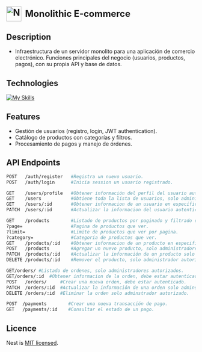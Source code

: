 <h1 style="font-size: 24px; font-weight: bold; display:flex; align-items: center; justify-content: left; gap: 10px">
    <img src="https://nestjs.com/img/logo-small.svg" width="40" alt="Nest Logo" />
    Monolithic E-commerce
</h1>

## Description
- Infraestructura de un servidor monolito para una aplicación de comercio electrónico. Funciones principales del negocio (usuarios, productos, pagos), con su propia API y base de datos.
## Technologies
[![My Skills](https://skillicons.dev/icons?i=nestjs,typescript,prisma,docker,postgres,&perline=6)](https://skillicons.dev)
## Features
- Gestión de usuarios (registro, login, JWT authentication).
- Catálogo de productos con categorías y filtros.
- Procesamiento de pagos y manejo de órdenes.
## API Endpoints
```bash
POST   /auth/register   #Registra un nuevo usuario.
POST   /auth/login      #Inicia session un usuario registrado.

GET    /users/profile   #Obtener información del perfil del usuario autenticado.
GET    /users           #Obtiene toda la lista de usuarios, solo administradores autorizados.
GET    /users/:id       #Obtener informacion de un usuario en especifico mediante id.
PATCH  /users/:id       #Actualizar la informacion del usuario autenticado mediante id.

GET    /products        #Listado de productos por paginado y filtrado de categorias.
?page=                  #Pagina de productos que ver.
?limit=                 #Limite de productos que ver por pagina.
?category=              #Categoria de productos que ver.
GET    /products/:id    #Obtener informacion de un producto en especifico mediante id.
POST   /products        #Agregar un nuevo producto, solo administradores autorizados.
PATCH  /products/:id    #Actualizar la información de un producto solo adminstrador autorizado.
DELETE /products/:id    #Remover el producto, solo administrador autorizado.

GET/orders/	#Listado de ordenes, solo administradores autorizados.
GET/orders/:id	#Obtener informacion de la orden, debe estar autenticado.
POST   /orders/		#Crear una nueva orden, debe estar autenticado.
PATCH  /orders/:id	#Actualizar la información de una orden solo adminstrador autorizado.
DELETE /orders/:id	#Eliminar la orden solo adminstrador autorizado.

POST  /payments        #Crear una nueva transacción de pago.
GET   /payments/:id    #Consultar el estado de un pago.
```
## Licence
Nest is [MIT licensed](https://github.com/nestjs/nest/blob/master/LICENSE).
